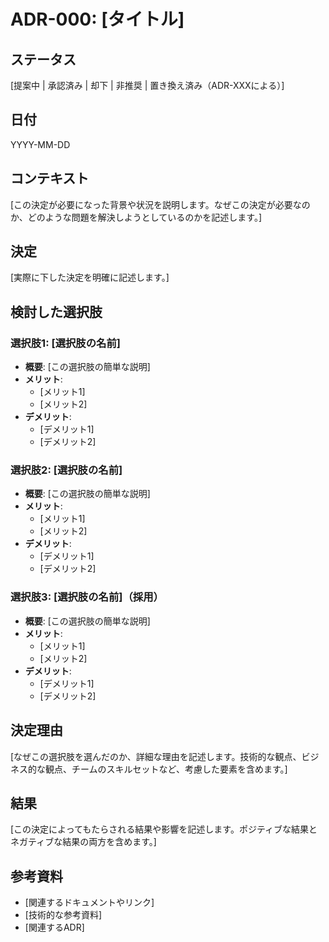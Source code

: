 # ADR-000: [タイトル]

## ステータス
[提案中 | 承認済み | 却下 | 非推奨 | 置き換え済み（ADR-XXXによる）]

## 日付
YYYY-MM-DD

## コンテキスト
[この決定が必要になった背景や状況を説明します。なぜこの決定が必要なのか、どのような問題を解決しようとしているのかを記述します。]

## 決定
[実際に下した決定を明確に記述します。]

## 検討した選択肢

### 選択肢1: [選択肢の名前]
- **概要**: [この選択肢の簡単な説明]
- **メリット**:
  - [メリット1]
  - [メリット2]
- **デメリット**:
  - [デメリット1]
  - [デメリット2]

### 選択肢2: [選択肢の名前]
- **概要**: [この選択肢の簡単な説明]
- **メリット**:
  - [メリット1]
  - [メリット2]
- **デメリット**:
  - [デメリット1]
  - [デメリット2]

### 選択肢3: [選択肢の名前]（採用）
- **概要**: [この選択肢の簡単な説明]
- **メリット**:
  - [メリット1]
  - [メリット2]
- **デメリット**:
  - [デメリット1]
  - [デメリット2]

## 決定理由
[なぜこの選択肢を選んだのか、詳細な理由を記述します。技術的な観点、ビジネス的な観点、チームのスキルセットなど、考慮した要素を含めます。]

## 結果
[この決定によってもたらされる結果や影響を記述します。ポジティブな結果とネガティブな結果の両方を含めます。]

## 参考資料
- [関連するドキュメントやリンク]
- [技術的な参考資料]
- [関連するADR]